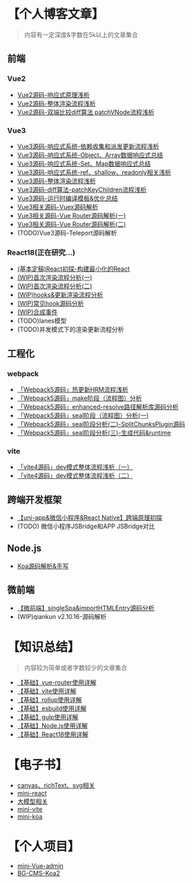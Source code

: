 # 【个人博客文章】
> 内容有一定深度&字数在5k以上的文章集合
## 前端
### Vue2
- [Vue2源码-响应式原理浅析](https://juejin.cn/post/7179389498860503099)
- [Vue2源码-整体渲染流程浅析](https://juejin.cn/post/7179782616776704060)
- [Vue2源码-双端比较diff算法 patchVNode流程浅析](https://juejin.cn/post/7179469444945543229)

### Vue3
- [Vue3源码-响应式系统-依赖收集和派发更新流程浅析](https://juejin.cn/post/7177613948907159607)
- [Vue3源码-响应式系统-Object、Array数据响应式总结](https://juejin.cn/post/7176490314419421239)
- [Vue3源码-响应式系统-Set、Map数据响应式总结](https://juejin.cn/post/7176681565051682873)
- [Vue3源码-响应式系统-ref、shallow、readonly相关浅析](https://juejin.cn/post/7177178450287919162)
- [Vue3源码-整体渲染流程浅析](https://juejin.cn/post/7179851550943084603)
- [Vue3源码-diff算法-patchKeyChildren流程浅析](https://juejin.cn/post/7179469444945543229)
- [Vue3源码-运行时编译模板&优化总结](https://juejin.cn/post/7229470524219899965)
- [Vue3相关源码-Vuex源码解析](https://juejin.cn/post/7228959271605944380)
- [Vue3相关源码-Vue Router源码解析(一)](https://juejin.cn/post/7215967109184503864)
- [Vue3相关源码-Vue Router源码解析(二)](https://juejin.cn/post/7215967453931077692)
- (TODO)Vue3源码-Teleport源码解析


### React18(正在研究...)
- [(基本定稿)React初探-构建最小化的React](https://github.com/wbccb/mini-react/blob/main/docs/1-%E5%89%8D%E7%BD%AE%E7%9F%A5%E8%AF%86%26%E5%8E%9F%E7%90%86%E5%88%9D%E6%8E%A2/0-(WIP)React%E5%88%9D%E6%8E%A2-%E6%9E%84%E5%BB%BA%E6%9C%80%E5%B0%8F%E5%8C%96%E7%9A%84React.md)
- [(WIP)首次渲染流程分析(一)](https://github.com/wbccb/mini-react/blob/main/docs/3-%E6%BA%90%E7%A0%81%E8%A7%A3%E6%9E%90/1.(WIP)%E9%A6%96%E6%AC%A1%E6%B8%B2%E6%9F%93%E6%B5%81%E7%A8%8B%E5%88%86%E6%9E%90(%E4%B8%80).md)
- [(WIP)首次渲染流程分析(二)](https://github.com/wbccb/mini-react/blob/main/docs/3-%E6%BA%90%E7%A0%81%E8%A7%A3%E6%9E%90/2.(WIP)%E9%A6%96%E6%AC%A1%E6%B8%B2%E6%9F%93%E6%B5%81%E7%A8%8B%E5%88%86%E6%9E%90(%E4%BA%8C).md)
- [(WIP)hooks&更新渲染流程分析](https://github.com/wbccb/mini-react/blob/main/docs/3-%E6%BA%90%E7%A0%81%E8%A7%A3%E6%9E%90/3.(WIP)hooks%26%E6%9B%B4%E6%96%B0%E6%B8%B2%E6%9F%93%E6%B5%81%E7%A8%8B%E5%88%86%E6%9E%90.md)
- [(WIP)常见hook源码分析](https://github.com/wbccb/mini-react/blob/main/docs/3-%E6%BA%90%E7%A0%81%E8%A7%A3%E6%9E%90/4.(WIP)%E5%B8%B8%E8%A7%81hook%E6%BA%90%E7%A0%81%E5%88%86%E6%9E%90.md)
- [(WIP)合成事件](https://github.com/wbccb/mini-react/blob/main/docs/3-%E6%BA%90%E7%A0%81%E8%A7%A3%E6%9E%90/5.(WIP)%E5%90%88%E6%88%90%E4%BA%8B%E4%BB%B6.md)
- (TODO)lanes模型
- (TODO)并发模式下的渲染更新流程分析

## 工程化
### webpack
- [「Webpack5源码」热更新HRM流程浅析](https://segmentfault.com/a/1190000042587412)
- [「Webpack5源码」make阶段（流程图）分析](https://segmentfault.com/a/1190000043759679)
- [「Webpack5源码」enhanced-resolve路径解析库源码分析](https://segmentfault.com/a/1190000043759683)
- [「Webpack5源码」seal阶段（流程图）分析(一)](https://segmentfault.com/a/1190000043813899)
- [「Webpack5源码」seal阶段分析(二)-SplitChunksPlugin源码](https://segmentfault.com/a/1190000043845501)
- [「Webpack5源码」seal阶段分析(三)-生成代码&runtime](https://segmentfault.com/a/1190000043857275)

### vite
- [「vite4源码」dev模式整体流程浅析（一）](https://segmentfault.com/a/1190000043673403)
- [「vite4源码」dev模式整体流程浅析（二）](https://segmentfault.com/a/1190000043674823)


## 跨端开发框架
- [【uni-app&微信小程序&React Native】跨端原理初探](https://segmentfault.com/a/1190000043700260)
- (TODO) 微信小程序JSBridge和APP JSBridge对比

## Node.js
- [Koa源码解析&手写](https://segmentfault.com/a/1190000043960744)


## 微前端
- [【微前端】singleSpa&importHTMLEntry源码分析](https://segmentfault.com/a/1190000046551036)
- (WIP)qiankun v2.10.16-源码解析

# 【知识总结】
> 内容较为简单或者字数较少的文章集合
- [【基础】vue-router使用详解](https://github.com/wbccb/Frontend-Articles/issues/5)
- [【基础】vite使用详解](https://github.com/wbccb/Frontend-Articles/issues/6)
- [【基础】rollup使用详解](https://github.com/wbccb/Frontend-Articles/issues/7)
- [【基础】esbuild使用详解](https://github.com/wbccb/Frontend-Articles/issues/8)
- [【基础】gulp使用详解](https://github.com/wbccb/Frontend-Articles/issues/9)
- [【基础】Node.js使用详解](https://github.com/wbccb/Frontend-Articles/issues/11)
- [【基础】React18使用详解](https://github.com/wbccb/Frontend-Articles/issues/13)


# 【电子书】
- [canvas、richText、svg相关](https://github.com/wbccb/canvas-web3D)
- [mini-react](https://github.com/wbccb/mini-react)
- [大模型相关](https://github.com/wbccb/llm-study)
- [mini-vite](https://github.com/wbccb/mini-vite)
- [mini-koa](https://github.com/wbccb/mini-koa)


# 【个人项目】
- [mini-Vue-admin](https://github.com/wbccb/mini-Vue-admin)
- [BG-CMS-Koa2](https://github.com/wbccb/BG-CMS-Koa2)
